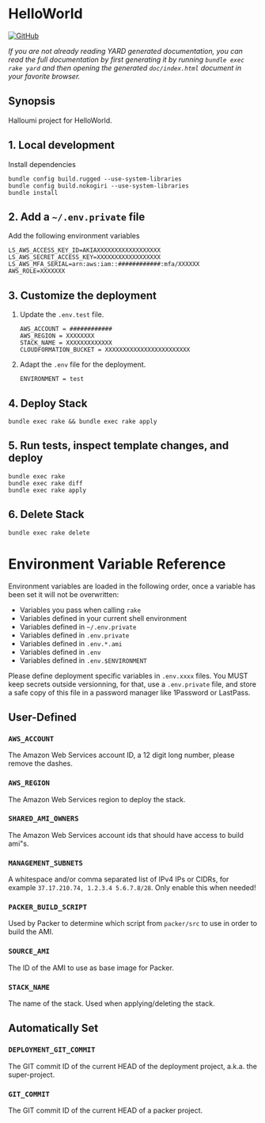 # HelloWorld

[![GitHub](https://img.shields.io/badge/github-sentiampc%2Fhello--world--halloumi-blue.svg)](https://github.com/sentiampc/hello-world-halloumi)

_If you are not already reading YARD generated documentation, you can read the
full documentation by first generating it by running `bundle exec rake yard` and
then opening the generated `doc/index.html` document in your favorite browser._

## Synopsis

Halloumi project for HelloWorld.

## 1. Local development

Install dependencies

    bundle config build.rugged --use-system-libraries
    bundle config build.nokogiri --use-system-libraries
    bundle install

## 2. Add a `~/.env.private` file

Add the following environment variables

    LS_AWS_ACCESS_KEY_ID=AKIAXXXXXXXXXXXXXXXXXX
    LS_AWS_SECRET_ACCESS_KEY=XXXXXXXXXXXXXXXXXX
    LS_AWS_MFA_SERIAL=arn:aws:iam::############:mfa/XXXXXX
    AWS_ROLE=XXXXXXX

## 3. Customize the deployment

 1. Update the `.env.test` file.

        AWS_ACCOUNT = ############
        AWS_REGION = XXXXXXXX
        STACK_NAME = XXXXXXXXXXXXX
        CLOUDFORMATION_BUCKET = XXXXXXXXXXXXXXXXXXXXXXXX

 2. Adapt the `.env` file for the deployment.

        ENVIRONMENT = test

## 4. Deploy Stack

    bundle exec rake && bundle exec rake apply

## 5. Run tests, inspect template changes, and deploy

    bundle exec rake
    bundle exec rake diff
    bundle exec rake apply

## 6. Delete Stack

    bundle exec rake delete

# Environment Variable Reference

Environment variables are loaded in the following order, once a variable has
been set it will not be overwritten:

  * Variables you pass when calling `rake`
  * Variables defined in your current shell environment
  * Variables defined in `~/.env.private`
  * Variables defined in `.env.private`
  * Variables defined in `.env.*.ami`
  * Variables defined in `.env`
  * Variables defined in `.env.$ENVIRONMENT`

Please define deployment specific variables in `.env.xxxx` files.
You MUST keep secrets outside versionning, for that, use a `.env.private` file,
and store a safe copy of this file in a password manager like 1Password or
LastPass.

## User-Defined

### `AWS_ACCOUNT`
The Amazon Web Services account ID, a 12 digit long number, please remove the
 dashes.

### `AWS_REGION`
The Amazon Web Services region to deploy the stack.

### `SHARED_AMI_OWNERS`
The Amazon Web Services account ids that should have access to build ami"s.

### `MANAGEMENT_SUBNETS`
A whitespace and/or comma separated list of IPv4 IPs or CIDRs, for example
`37.17.210.74, 1.2.3.4 5.6.7.8/28`. Only enable this when needed!

### `PACKER_BUILD_SCRIPT`
Used by Packer to determine which script from `packer/src` to use in order to
build the AMI.

### `SOURCE_AMI`
The ID of the AMI to use as base image for Packer.

### `STACK_NAME`
The name of the stack. Used when applying/deleting the stack.

## Automatically Set

### `DEPLOYMENT_GIT_COMMIT`
The GIT commit ID of the current HEAD of the deployment project, a.k.a. the
super-project.

### `GIT_COMMIT`
The GIT commit ID of the current HEAD of a packer project.
